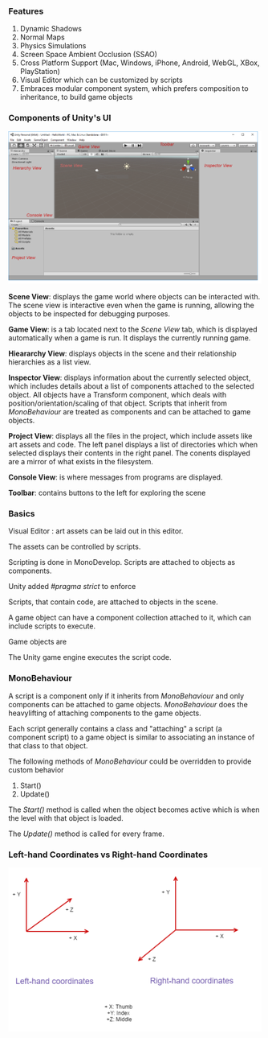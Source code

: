 ### Features

1. Dynamic Shadows
2. Normal Maps
3. Physics Simulations
4. Screen Space Ambient Occlusion (SSAO)
5. Cross Platform Support (Mac, Windows, iPhone, Android, WebGL, XBox, PlayStation)
6. Visual Editor which can be customized by scripts
7. Embraces modular component system, which prefers composition to inheritance, to build game objects


### Components of Unity's UI

![](_misc/UnityEditor.png)

**Scene View**: displays the game world where objects can be interacted with. The scene view is interactive even when the game is running, allowing the objects to be inspected for debugging purposes.

**Game View**: is a tab located next to the *Scene View* tab, which is displayed automatically when a game is run. It displays the currently running game.

**Hieararchy View**: displays objects in the scene and their relationship hierarchies as a list view.

**Inspector View**: displays information about the currently selected object, which includes details about a list of components attached to the selected object. 
All objects have a Transform component, which deals with position/orientation/scaling of that object. 
Scripts that inherit from *MonoBehaviour* are treated as components and can be attached to game objects.

**Project View**: displays all the files in the project, which include assets like art assets and code. 
The left panel displays a list of directories which when selected displays their contents in the right panel.
The conents displayed are a mirror of what exists in the filesystem. 

**Console View**: is where messages from programs are displayed.

**Toolbar**: contains buttons to the left for exploring the scene

### Basics


Visual Editor : art assets can be laid out in this editor. 

The assets can be controlled by scripts. 

Scripting is done in MonoDevelop. Scripts are attached to objects as components.

Unity added *#pragma strict* to enforce 

Scripts, that contain code, are attached to objects in the scene.

A game object can have a component collection attached to it, which can include scripts to execute. 

Game objects are 

The Unity game engine executes the script code.

### MonoBehaviour

A script is a component only if it inherits from *MonoBehaviour* and only components can be attached to game objects. *MonoBehaviour* does the heavylifting of attaching components to 
the game objects.

Each script generally contains a class and "attaching" a script (a component script) to a game object is similar to associating an instance of that class to that object.
 
The following methods of *MonoBehaviour* could be overridden to provide custom behavior

1. Start()
2. Update()

The *Start()* method is called when the object becomes active which is when the level with that object is loaded.

The *Update()* method is called for every frame.

### Left-hand Coordinates vs Right-hand Coordinates

![](_misc/lhvsrhcoordinates.png)
